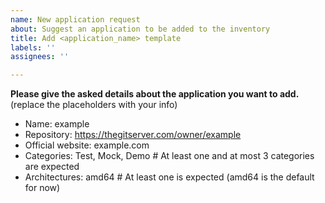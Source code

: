 ```yaml
---
name: New application request
about: Suggest an application to be added to the inventory
title: Add <application_name> template
labels: ''
assignees: ''

---
```


**Please give the asked details about the application you want to add.** (replace the placeholders with your info)
- Name: example
- Repository: https://thegitserver.com/owner/example
- Official website: example.com
- Categories: Test, Mock, Demo # At least one and at most 3 categories are expected
- Architectures: amd64 # At least one is expected (amd64 is the default for now)
